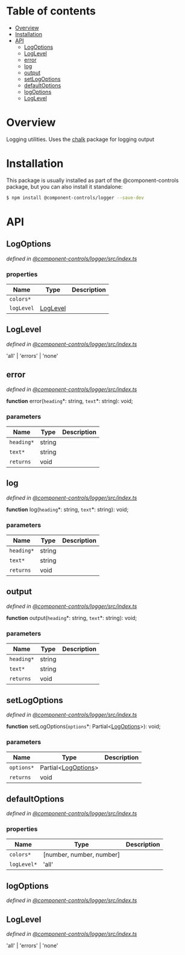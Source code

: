 # Table of contents

- [Overview](#overview)
- [Installation](#installation)
- [API](#api)
  - [LogOptions](#logoptions)
  - [LogLevel](#loglevel)
  - [error](#error)
  - [log](#log)
  - [output](#output)
  - [setLogOptions](#setlogoptions)
  - [defaultOptions](#defaultoptions)
  - [logOptions](#logoptions-1)
  - [LogLevel](#loglevel-1)

# Overview

Logging utilities. Uses the [chalk](https://github.com/chalk/chalk#readme) package for logging output

# Installation

This package is usually installed as part of the @component-controls package, but you can also install it standalone:

```bash
$ npm install @component-controls/logger --save-dev
```

# API

<tsdoc-typescript entry="./src/index.ts" files="../specification/src/configuration.ts"/>

<!-- START-TSDOC-TYPESCRIPT -->

## LogOptions

_defined in [@component-controls/logger/src/index.ts](https://github.com/ccontrols/component-controls/tree/master/core/logger/src/index.ts#L5)_

### properties

| Name       | Type                  | Description |
| ---------- | --------------------- | ----------- |
| `colors*`  |                       |             |
| `logLevel` | [LogLevel](#loglevel) |             |

## LogLevel

_defined in [@component-controls/logger/src/index.ts](https://github.com/ccontrols/component-controls/tree/master/core/logger/src/index.ts#L3)_

'all' | 'errors' | 'none'

## error

_defined in [@component-controls/logger/src/index.ts](https://github.com/ccontrols/component-controls/tree/master/core/logger/src/index.ts#L26)_

**function** error(`heading`\*: string, `text`\*: string): void;

### parameters

| Name       | Type   | Description |
| ---------- | ------ | ----------- |
| `heading*` | string |             |
| `text*`    | string |             |
| `returns`  | void   |             |

## log

_defined in [@component-controls/logger/src/index.ts](https://github.com/ccontrols/component-controls/tree/master/core/logger/src/index.ts#L21)_

**function** log(`heading`\*: string, `text`\*: string): void;

### parameters

| Name       | Type   | Description |
| ---------- | ------ | ----------- |
| `heading*` | string |             |
| `text*`    | string |             |
| `returns`  | void   |             |

## output

_defined in [@component-controls/logger/src/index.ts](https://github.com/ccontrols/component-controls/tree/master/core/logger/src/index.ts#L17)_

**function** output(`heading`\*: string, `text`\*: string): void;

### parameters

| Name       | Type   | Description |
| ---------- | ------ | ----------- |
| `heading*` | string |             |
| `text*`    | string |             |
| `returns`  | void   |             |

## setLogOptions

_defined in [@component-controls/logger/src/index.ts](https://github.com/ccontrols/component-controls/tree/master/core/logger/src/index.ts#L32)_

**function** setLogOptions(`options`\*: Partial&lt;[LogOptions](#logoptions)>): void;

### parameters

| Name       | Type                                  | Description |
| ---------- | ------------------------------------- | ----------- |
| `options*` | Partial&lt;[LogOptions](#logoptions)> |             |
| `returns`  | void                                  |             |

## defaultOptions

_defined in [@component-controls/logger/src/index.ts](https://github.com/ccontrols/component-controls/tree/master/core/logger/src/index.ts#L10)_

### properties

| Name        | Type                      | Description |
| ----------- | ------------------------- | ----------- |
| `colors*`   | \[number, number, number] |             |
| `logLevel*` | 'all'                     |             |

## logOptions

_defined in [@component-controls/logger/src/index.ts](https://github.com/ccontrols/component-controls/tree/master/core/logger/src/index.ts#L15)_

## LogLevel

_defined in [@component-controls/logger/src/index.ts](https://github.com/ccontrols/component-controls/tree/master/core/logger/src/index.ts#L3)_

'all' | 'errors' | 'none'

<!-- END-TSDOC-TYPESCRIPT -->
